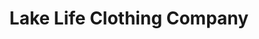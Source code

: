 ---
title: "Lake Life Clothing Company"
url: /littleton/lake-life-clothing-company/
shop: clothes
---